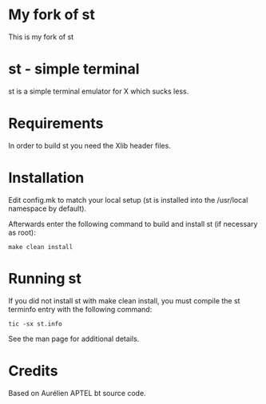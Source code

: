 # My fork of st
This is my fork of st

# st - simple terminal
st is a simple terminal emulator for X which sucks less.


# Requirements
In order to build st you need the Xlib header files.


# Installation
Edit config.mk to match your local setup (st is installed into
the /usr/local namespace by default).

Afterwards enter the following command to build and install st (if
necessary as root):

    make clean install


# Running st
If you did not install st with make clean install, you must compile
the st terminfo entry with the following command:

    tic -sx st.info

See the man page for additional details.

# Credits
Based on Aurélien APTEL <aurelien dot aptel at gmail dot com> bt source code.

